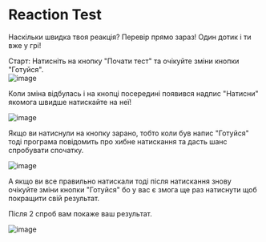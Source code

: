 # Reaction Test
Наскільки швидка твоя реакція? Перевір прямо зараз! Один дотик і ти вже у грі!

Старт:    Натисніть на кнопку "Почати тест" та очікуйте зміни кнопки "Готуйся".   
![image](https://github.com/user-attachments/assets/729f7c03-e674-4c4c-9af1-3728349ca3fd)

Коли зміна відбулась і на кнопці посередині появився надпис "Натисни" якомога швидше натискайте на неї!

![image](https://github.com/user-attachments/assets/f9cc9f4b-842a-4111-a6fa-b7c08caf65b7)

Якщо ви натиснули на кнопку зарано, тобто коли був напис "Готуйся" тоді програма повідомить про хибне натискання та дасть шанс спробувати спочатку.

![image](https://github.com/user-attachments/assets/289589e8-1662-43ed-a595-53d62dd57de9)

А якщо ви все правильно натискали тоді після натискання знову очікуйте зміни кнопки "Готуйся" бо у вас є змога ще раз натиснути щоб покращити свій результат.

Після 2 спроб вам покаже ваш результат.

![image](https://github.com/user-attachments/assets/7360b52e-e07e-461b-965c-bb6dcf17d297)
